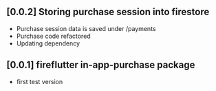 ## [0.0.2] Storing purchase session into firestore

- Purchase session data is saved under /payments
- Purchase code refactored
- Updating dependency

## [0.0.1] fireflutter in-app-purchase package

- first test version
